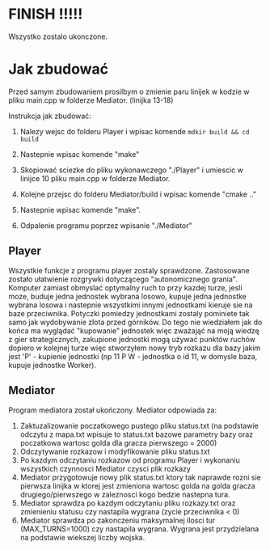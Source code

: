 # FINISH !!!!!
Wszystko zostalo ukonczone.

# Jak zbudować

Przed samym zbudowaniem prosilbym o zmienie paru linijek w kodzie w pliku main.cpp w folderze Mediator. (linijka 13-18)

Instrukcja jak zbudować:

1. Nalezy wejsc do folderu Player i wpisac komende ``` mdkir build && cd build ```


3. Nastepnie wpisac komende "make"

4. Skopiować sciezke do pliku wykonawczego "./Player" i umiescic w linijce 10 pliku main.cpp w folderze Mediator.

3. Kolejne przejsc do folderu Mediator/build i wpisac komende "cmake .."

4. Nastepnie wpisac komende "make".

5. Odpalenie programu poprzez wpisanie "./Mediator"

## Player 

Wszystkie funkcje z programu player zostaly sprawdzone. Zastosowane zostało ułatwienie rozgrywki dotyczącego "autonomicznego grania". Komputer zamiast obmyslać optymalny ruch to przy kazdej turze, jesli moze, buduje jedna jednostek wybrana losowo, kupuje jedna jednostke wybrana losowa i nastepnie wszystkimi innymi jednostkami kieruje sie na baze przeciwnika. Potyczki pomiedzy jednostkami zostaly pominiete tak samo jak wydobywanie zlota przed górników. Do tego nie wiedziałem jak do końca ma wyglądać "kupowanie" jednostek więc zważająć na moją wiedzę z gier strategicznych, zakupione jednostki mogą używać punktów ruchów dopiero w kolejnej turze więc stworzyłem nowy tryb rozkazu dla bazy jakim jest 'P' - kupienie jednostki (np 11 P W - jednostka o id 11, w domysle baza, kupuje jednostke Worker). 

## Mediator

Program mediatora został ukończony. Mediator odpowiada za:
1. Zaktuzalizowanie poczatkowego pustego pliku status.txt (na podstawie odczytu z mapa.txt wpisuje to status.txt bazowe parametry bazy oraz poczatkowa wartosc golda dla gracza pierwszego = 2000)
2. Odczytywanie rozkazow i modyfikowanie pliku status.txt
3. Po kazdym odczytaniu rozkazow od programu Player i wykonaniu wszystkich czynnosci Mediator czysci plik rozkazy
4. Mediator przygotowuje nowy plik status.txt ktory tak naprawde rozni sie pierwsza linijka w ktorej jest zmieniona wartosc golda na golda gracza drugiego/pierwszego w zaleznosci kogo bedzie nastepna tura.
5. Mediator sprawdza po kazdym odczytaniu pliku rozkazy.txt oraz zmienieniu statusu czy nastapila wygrana (zycie przeciwnika < 0)
6. Mediator sprawdza po zakonczeniu maksymalnej ilosci tur (MAX_TURNS=1000) czy nastapila wygrana. Wygrana jest przydzielana na podstawie wiekszej liczby wojska.
